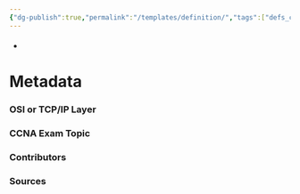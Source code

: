 ```yaml
---
{"dg-publish":true,"permalink":"/templates/definition/","tags":["defs_ccna"],"created":"2023-11-04T12:45:24.000-07:00","updated":"2023-11-06T17:00:13.000-08:00"}
---
```


#### 
- 







# Metadata
### OSI or TCP/IP Layer

### CCNA Exam Topic

### Contributors

### Sources


